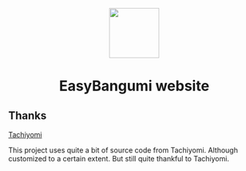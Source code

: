 <div>
	<p align="center">
		<img src="./src/.vuepress/public/icons/logo.ico" height="100px">
	</p>
	<h1 align="center">EasyBangumi website</h1>
</div>

## Thanks

[Tachiyomi](https://github.com/tachiyomiorg/)

This project uses quite a bit of source code from Tachiyomi. Although customized to a certain extent. But still quite thankful to Tachiyomi.
